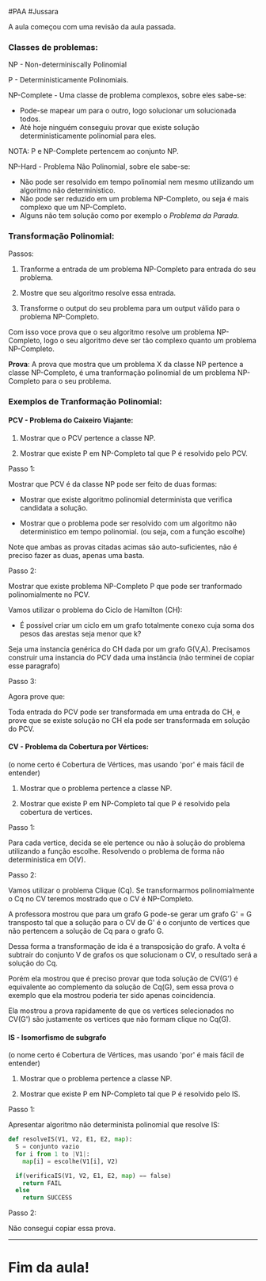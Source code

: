 #PAA
#Jussara

A aula começou com uma revisão da aula passada.

### Classes de problemas:

NP - Non-determiniscally Polinomial

P - Deterministicamente Polinomiais.

NP-Complete - Uma classe de problema complexos, sobre eles sabe-se:
- Pode-se mapear um para o outro, logo solucionar um solucionada todos.
- Até hoje ninguém conseguiu provar que existe solução
  deterministicamente polinomial para eles.

NOTA: P e NP-Complete pertencem ao conjunto NP.

NP-Hard - Problema Não Polinomial, sobre ele sabe-se:
- Não pode ser resolvido em tempo polinomial nem mesmo utilizando
  um algoritmo não deterministico.
- Não pode ser reduzido em um problema NP-Completo,
  ou seja é mais complexo que um NP-Completo.
- Alguns não tem solução como por exemplo o _Problema da Parada_.

### Transformação Polinomial:

Passos:
1. Tranforme a entrada de um problema NP-Completo para  entrada
   do seu problema.

2. Mostre que seu algoritmo resolve essa entrada.

3. Transforme o output do seu problema para um output válido
   para o problema NP-Completo.

Com isso voce prova que o seu algoritmo resolve um problema
NP-Completo, logo o seu algoritmo deve ser tão complexo quanto um
problema NP-Completo.

**Prova**:
A prova que mostra que um problema X da classe NP pertence a
classe NP-Completo, é uma tranformação polinomial de um problema
NP-Completo para o seu problema.

### Exemplos de Tranformação Polinomial:

#### PCV - Problema do Caixeiro Viajante:

1. Mostrar que o PCV pertence a classe NP.

2. Mostrar que existe P em NP-Completo tal que P é resolvido pelo PCV.

Passo 1:

Mostrar que PCV é da classe NP pode ser feito de duas formas:

* Mostrar que existe algoritmo polinomial determinista que
  verifica candidata a solução.

* Mostrar que o problema pode ser resolvido com um algoritmo
  não deterministico em tempo polinomial.
  (ou seja, com a função escolhe)

Note que ambas as provas citadas acimas são auto-suficientes,
não é preciso fazer as duas, apenas uma basta.

Passo 2:

Mostrar que existe problema NP-Completo P que pode ser tranformado
polinomialmente no PCV.

Vamos utilizar o problema do Ciclo de Hamilton (CH):

* É possível criar um ciclo em um grafo totalmente conexo
  cuja soma dos pesos das arestas seja menor que k?

Seja uma instancia genérica do CH dada por um grafo G(V,A).
Precisamos construir uma instancia do PCV dada uma instância
(não terminei de copiar esse paragrafo)

Passo 3:

Agora prove que:

Toda entrada do PCV pode ser transformada em uma entrada do CH,
e prove que se existe solução no CH ela pode ser transformada
em solução do PCV.

#### CV - Problema da Cobertura por Vértices:

(o nome certo é Cobertura de Vértices, mas usando 'por' é mais
fácil de entender)

1. Mostrar que o problema pertence a classe NP.

2. Mostrar que existe P em NP-Completo tal que P é resolvido pela
   cobertura de vertices.

Passo 1:

Para cada vertice, decida se ele pertence ou não à solução do problema
utilizando a função escolhe. Resolvendo o problema
de forma não deterministica em O(V).

Passo 2:

Vamos utilizar o problema Clique (Cq). Se transformarmos
polinomialmente o Cq no CV teremos mostrado que o CV
é NP-Completo.

A professora mostrou que para um grafo G pode-se gerar um grafo
G' = G transposto tal que a solução para o CV de G' é o conjunto
de vertices que não pertencem a solução de Cq para o grafo G.

Dessa forma a transformação de ida é a transposição do grafo.
A volta é subtrair do conjunto V de grafos os que solucionam
o CV, o resultado será a solução do Cq.

Porém ela mostrou que é preciso provar que toda solução de CV(G')
é equivalente ao complemento da solução de Cq(G), sem essa prova
o exemplo que ela mostrou poderia ter sido apenas coincidencia.

Ela mostrou a prova rapidamente de que os vertices selecionados
no CV(G') são justamente os vertices que não formam clique no Cq(G).

#### IS - Isomorfismo de subgrafo

(o nome certo é Cobertura de Vértices, mas usando 'por' é mais
fácil de entender)

1. Mostrar que o problema pertence a classe NP.

2. Mostrar que existe P em NP-Completo tal que P é resolvido pelo IS.

Passo 1:

Apresentar  algoritmo não determinista polinomial que resolve IS:

```python
def resolveIS(V1, V2, E1, E2, map):
  S = conjunto vazio
  for i from 1 to |V1|:
    map[i] = escolhe(V1[i], V2)

  if(verificaIS(V1, V2, E1, E2, map) == false)
    return FAIL
  else
    return SUCCESS
```
  
Passo 2:

  Não consegui copiar essa prova.

---

# Fim da aula!











